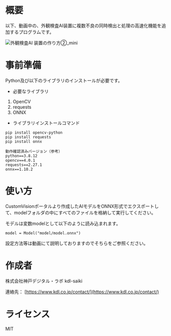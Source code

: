 # 概要
以下、動画中の、外観検査AI装置に複数不良の同時検出と処理の高速化機能を追加するプログラムです。

![外観検査AI 装置の作り方②_mini](https://user-images.githubusercontent.com/106806108/189013637-8abc51a7-8721-4f1a-b3c0-d250850dad31.png)

# 事前準備
Python及び以下のライブラリのインストールが必要です。

- 必要なライブラリ
1. OpenCV
2. requests
3. ONNX
- ライブラリインストールコマンド

```
pip install opencv-python
pip install requests
pip install onnx
```
```
動作確認済みバージョン（参考）
python==3.8.12
opencv==4.0.1
requests==2.27.1
onnx==1.10.2
```


# 使い方

CustomVisionポータルより作成したAIモデルをONNX形式でエクスポートして、modelフォルダの中にすべてのファイルを格納して実行してください。

モデルは変数modelとして以下のように読み込まれます。
```
model = Model("model/model.onnx")
```

設定方法等は動画にて説明しておりますのでそちらをご参照ください。

# 作成者
株式会社神戸デジタル・ラボ kdl-saiki

連絡先： [https://www.kdl.co.jp/contact/](https://www.kdl.co.jp/contact/)

# ライセンス
MIT
